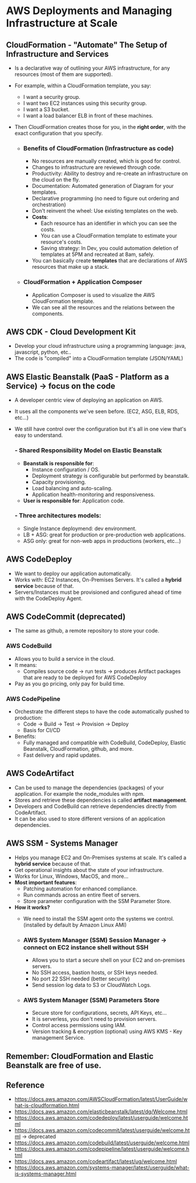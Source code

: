 # AWS Deployments and Managing Infrastructure at Scale

## CloudFormation - "Automate" The Setup of Infrastructure and Services

- Is a declarative way of outlining your AWS infrastructure, for any resources (most of them are supported).
- For example, within a CloudFormation template, you say:
  - I want a security group.
  - I want two EC2 instances using this security group.
  - I want a S3 bucket.
  - I want a load balancer ELB in front of these machines.
- Then CloudFormation creates those for you, in the **right order**, with the exact configuration that you specify.

  - ### Benefits of CloudFormation (Infrastructure as code)

    - No resources are manually created, which is good for control.
    - Changes to infrastructure are reviewed through code.
    - Productivity: Ability to destroy and re-create an infrastructure on the cloud on the fly.
    - Documentation: Automated generation of Diagram for your templates.
    - Declarative programming (no need to figure out ordering and orchestration)
    - Don't reinvent the wheel: Use existing templates on the web.
    - **Costs**:
      - Each resource has an identifier in which you can see the costs.
      - You can use a CloudFormation template to estimate your resource's costs.
      - Saving strategy: In Dev, you could automation deletion of templates at 5PM and recreated at 8am, safely.
    - You can basically create **templates** that are declarations of AWS resources that make up a stack.

  - ### CloudFormation + Application Composer
    - Application Composer is used to visualize the AWS CloudFormation template.
    - We can see all the resources and the relations between the components.

## AWS CDK - Cloud Development Kit

- Develop your cloud infrastructure using a programming language: java, javascript, python, etc..
- The code is "compiled" into a CloudFormation template (JSON/YAML)

## AWS Elastic Beanstalk (PaaS - Platform as a Service) -> focus on the code

- A developer centric view of deploying an application on AWS.
- It uses all the components we've seen before. (EC2, ASG, ELB, RDS, etc...)
- We still have control over the configuration but it's all in one view that's easy to understand.

  ### - Shared Responsibility Model on Elastic Beanstalk

  - **Beanstalk is responsible for**:
    - Instance configuration / OS.
    - Deployment strategy is configurable but performed by beanstalk.
    - Capacity provisioning.
    - Load balancing and auto-scaling.
    - Application health-monitoring and responsiveness.
  - **User is responsible for**: Application code.

  ### - Three architectures models:

  - Single Instance deploymend: dev environment.
  - LB + ASG: great for production or pre-production web applications.
  - ASG only: great for non-web apps in productions (workers, etc...)

## AWS CodeDeploy

- We want to deploy our application automatically.
- Works with: EC2 Instances, On-Premises Servers. It's called a **hybrid service** because of that.
- Servers/Instances must be provisioned and configured ahead of time with the CodeDeploy Agent.

## AWS CodeCommit (deprecated)
- The same as github, a remote repository to store your code.

### AWS CodeBuild
- Allows you to build a service in the cloud.
- It means:
  - Compiles source code -> run tests -> produces Artifact packages that are ready to be deployed for AWS CodeDeploy
- Pay as you go pricing, only pay for build time.

### AWS CodePipeline
- Orchestrate the different steps to have the code automatically pushed to production:
  - Code -> Build -> Test -> Provision -> Deploy
  - Basis for CI/CD
- Benefits:
  - Fully managed and compatible with CodeBuild, CodeDeploy, Elastic Beanstalk, CloudFormation, github, and more.
  - Fast delivery and rapid updates.

## AWS CodeArtifact
- Can be used to manage the dependencies (packages) of your application. For example the node_modules with npm.
- Stores and retrieve these dependencies is called **artifact management**.
- Developers and CodeBuild can retrieve dependencies directly from CodeArtifact.
- It can be also used to store different versions of an application dependencies.

## AWS SSM - Systems Manager
- Helps you manage EC2 and On-Premises systems at scale. It's called a **hybrid service** because of that.
- Get operational insights about the state of your infrastructure.
- Works for Linux, Windows, MacOS, and more...
- **Most important features**:
  - Patching automation for enhanced compliance.
  - Run commands across an entire fleet of servers.
  - Store parameter configuration with the SSM Parameter Store.
- **How it works?**
  - We need to install the SSM agent onto the systems we control. (installed by default by Amazon Linux AMI)

  - ### AWS System Manager (SSM) Session Manager -> connect on EC2 instance shell without SSH
    - Allows you to start a secure shell on your EC2 and on-premises servers.
    - No SSH access, bastion hosts, or SSH keys needed.
    - No port 22 SSH needed (better security)
    - Send session log data to S3 or CloudWatch Logs.

  - ### AWS System Manager (SSM) Parameters Store
    - Secure store for configurations, secrets, API Keys, etc...
    - It is serverless, you don't need to provision servers.
    - Control access permissions using IAM.
    - Version tracking & encryption (optional) using AWS KMS - Key management Service.

## Remember: CloudFormation and Elastic Beanstalk are free of use.

## Reference

- https://docs.aws.amazon.com/AWSCloudFormation/latest/UserGuide/what-is-cloudformation.html
- https://docs.aws.amazon.com/elasticbeanstalk/latest/dg/Welcome.html
- https://docs.aws.amazon.com/codedeploy/latest/userguide/welcome.html
- https://docs.aws.amazon.com/codecommit/latest/userguide/welcome.html -> deprecated
- https://docs.aws.amazon.com/codebuild/latest/userguide/welcome.html
- https://docs.aws.amazon.com/codepipeline/latest/userguide/welcome.html
- https://docs.aws.amazon.com/codeartifact/latest/ug/welcome.html
- https://docs.aws.amazon.com/systems-manager/latest/userguide/what-is-systems-manager.html

